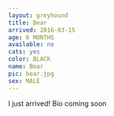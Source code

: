 ```yaml
---
layout: greyhound
title: Bear
arrived: 2016-03-15
age: 6 MONTHS
available: no
cats: yes
color: BLACK
name: Bear
pic: bear.jpg
sex: MALE
---
```


I just arrived! Bio coming soon
